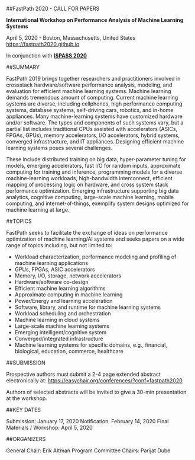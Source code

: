 ##FastPath 2020 - CALL FOR PAPERS

**International Workshop on Performance Analysis of Machine Learning Systems**

April 5, 2020 - Boston, Massachusetts, United States
https://fastpath2020.github.io

In conjunction with **[ISPASS 2020](http://www.ispass.org/ispass2020)**

##SUMMARY

FastPath 2019 brings together researchers and practitioners involved in crossstack hardware/software performance analysis, modeling, and evaluation for efficient machine learning systems. Machine learning demands tremendous amount of computing. Current machine learning systems are diverse, including cellphones, high performance computing systems, database systems, self-driving cars, robotics, and in-home appliances. Many machine-learning systems have customized hardware and/or software. The types and components of such systems vary, but a partial list includes traditional CPUs assisted with accelerators (ASICs, FPGAs, GPUs), memory accelerators, I/O accelerators, hybrid systems, converged infrastructure, and IT appliances. Designing efficient machine learning systems poses several challenges.

These include distributed training on big data, hyper-parameter tuning for models, emerging accelerators, fast I/O for random inputs, approximate computing for training and inference, programming models for a diverse machine-learning workloads, high-bandwidth interconnect, efficient mapping of processing logic on hardware, and cross system stack performance optimization. Emerging infrastructure supporting big data analytics, cognitive computing, large-scale machine learning, mobile computing, and internet-of-things, exemplify system designs optimized for machine learning at large.

##TOPICS

FastPath seeks to facilitate the exchange of ideas on performance optimization of machine learning/AI systems and seeks papers on a wide range of topics including, but not limited to:

- Workload characterization, performance modeling and profiling of machine learning applications
- GPUs, FPGAs, ASIC accelerators
- Memory, I/O, storage, network accelerators
- Hardware/software co-design
- Efficient machine learning algorithms
- Approximate computing in machine learning
- Power/Energy and learning acceleration
- Software, library, and runtime for machine learning systems
- Workload scheduling and orchestration
- Machine learning in cloud systems
- Large-scale machine learning systems
- Emerging intelligent/cognitive system
- Converged/integrated infrastructure
- Machine learning systems for specific domains, e.g., financial, biological, education, commerce, healthcare

##SUBMISSION

Prospective authors must submit a 2-4 page extended abstract electronically at:
https://easychair.org/conferences/?conf=fastpath2020

Authors of selected abstracts will be invited to give a 30-min presentation at the workshop.

##KEY DATES

Submission: January 17, 2020
Notification: February 14, 2020
Final Materials / Workshop: April 5, 2020

##ORGANIZERS

General Chair: Erik Altman
Program Committee Chairs: Parijat Dube
